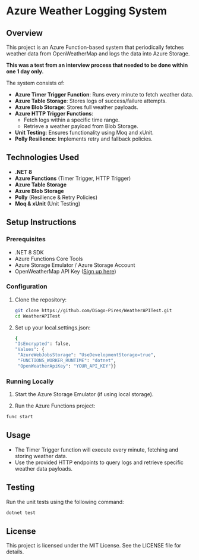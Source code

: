 # Azure Weather Logging System

## Overview

This project is an Azure Function-based system that periodically fetches weather data from OpenWeatherMap and logs the data into Azure Storage. 

**This was a test from an interview process that needed to be done within one 1 day only.**

The system consists of:

- **Azure Timer Trigger Function**: Runs every minute to fetch weather data.
- **Azure Table Storage**: Stores logs of success/failure attempts.
- **Azure Blob Storage**: Stores full weather payloads.
- **Azure HTTP Trigger Functions**:
  - Fetch logs within a specific time range.
  - Retrieve a weather payload from Blob Storage.
- **Unit Testing**: Ensures functionality using Moq and xUnit.
- **Polly Resilience**: Implements retry and fallback policies.

## Technologies Used

- **.NET 8**
- **Azure Functions** (Timer Trigger, HTTP Trigger)
- **Azure Table Storage**
- **Azure Blob Storage**
- **Polly** (Resilience & Retry Policies)
- **Moq & xUnit** (Unit Testing)

## Setup Instructions

### Prerequisites

- .NET 8 SDK
- Azure Functions Core Tools
- Azure Storage Emulator / Azure Storage Account
- OpenWeatherMap API Key ([Sign up here](https://home.openweathermap.org/users/sign_up))

### Configuration

1. Clone the repository:
   ```bash
   git clone https://github.com/Diogo-Pires/WeatherAPITest.git
   cd WeatherAPITest
   ```
   
1. Set up your local.settings.json:
   ```bash
   {
   "IsEncrypted": false,
   "Values": {
    "AzureWebJobsStorage": "UseDevelopmentStorage=true",
    "FUNCTIONS_WORKER_RUNTIME": "dotnet",
    "OpenWeatherApiKey": "YOUR_API_KEY"}}
   ```

 ### Running Locally
1. Start the Azure Storage Emulator (if using local storage).

1. Run the Azure Functions project:
  ```bash
  func start
  ```

## Usage

 - The Timer Trigger function will execute every minute, fetching and storing weather data.
 - Use the provided HTTP endpoints to query logs and retrieve specific weather data payloads.

## Testing
Run the unit tests using the following command:​
```bash
dotnet test
  ```

## License
This project is licensed under the MIT License. See the LICENSE file for details.​

